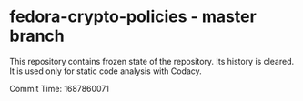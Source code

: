 # fedora-crypto-policies - master branch

This repository contains frozen state of the repository.
Its history is cleared. It is used only for static code
analysis with Codacy.

Commit Time: 1687860071